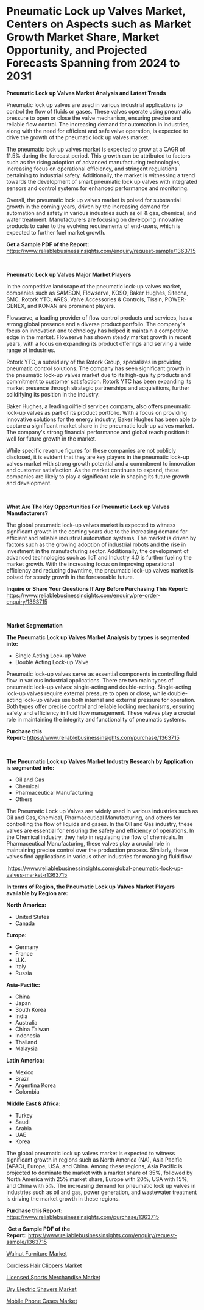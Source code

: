 <p><h1>Pneumatic Lock up Valves Market, Centers on Aspects such as Market Growth Market Share, Market Opportunity, and Projected Forecasts Spanning from 2024 to 2031</h1></p><p><strong>Pneumatic Lock up Valves Market Analysis and Latest Trends</strong></p>
<p><p>Pneumatic lock up valves are used in various industrial applications to control the flow of fluids or gases. These valves operate using pneumatic pressure to open or close the valve mechanism, ensuring precise and reliable flow control. The increasing demand for automation in industries, along with the need for efficient and safe valve operation, is expected to drive the growth of the pneumatic lock up valves market.</p><p>The pneumatic lock up valves market is expected to grow at a CAGR of 11.5% during the forecast period. This growth can be attributed to factors such as the rising adoption of advanced manufacturing technologies, increasing focus on operational efficiency, and stringent regulations pertaining to industrial safety. Additionally, the market is witnessing a trend towards the development of smart pneumatic lock up valves with integrated sensors and control systems for enhanced performance and monitoring.</p><p>Overall, the pneumatic lock up valves market is poised for substantial growth in the coming years, driven by the increasing demand for automation and safety in various industries such as oil & gas, chemical, and water treatment. Manufacturers are focusing on developing innovative products to cater to the evolving requirements of end-users, which is expected to further fuel market growth.</p></p>
<p><strong>Get a Sample PDF of the Report:&nbsp;</strong> <a href="https://www.reliablebusinessinsights.com/enquiry/request-sample/1363715">https://www.reliablebusinessinsights.com/enquiry/request-sample/1363715</a></p>
<p>&nbsp;</p>
<p><strong>Pneumatic Lock up Valves Major Market Players</strong></p>
<p><p>In the competitive landscape of the pneumatic lock-up valves market, companies such as SAMSON, Flowserve, KOSO, Baker Hughes, Sitecna, SMC, Rotork YTC, ARES, Valve Accessories & Controls, Tissin, POWER-GENEX, and KONAN are prominent players. </p><p>Flowserve, a leading provider of flow control products and services, has a strong global presence and a diverse product portfolio. The company's focus on innovation and technology has helped it maintain a competitive edge in the market. Flowserve has shown steady market growth in recent years, with a focus on expanding its product offerings and serving a wide range of industries.</p><p>Rotork YTC, a subsidiary of the Rotork Group, specializes in providing pneumatic control solutions. The company has seen significant growth in the pneumatic lock-up valves market due to its high-quality products and commitment to customer satisfaction. Rotork YTC has been expanding its market presence through strategic partnerships and acquisitions, further solidifying its position in the industry.</p><p>Baker Hughes, a leading oilfield services company, also offers pneumatic lock-up valves as part of its product portfolio. With a focus on providing innovative solutions for the energy industry, Baker Hughes has been able to capture a significant market share in the pneumatic lock-up valves market. The company's strong financial performance and global reach position it well for future growth in the market.</p><p>While specific revenue figures for these companies are not publicly disclosed, it is evident that they are key players in the pneumatic lock-up valves market with strong growth potential and a commitment to innovation and customer satisfaction. As the market continues to expand, these companies are likely to play a significant role in shaping its future growth and development.</p></p>
<p>&nbsp;</p>
<p><strong>What Are The Key Opportunities For Pneumatic Lock up Valves Manufacturers?</strong></p>
<p><p>The global pneumatic lock-up valves market is expected to witness significant growth in the coming years due to the increasing demand for efficient and reliable industrial automation systems. The market is driven by factors such as the growing adoption of industrial robots and the rise in investment in the manufacturing sector. Additionally, the development of advanced technologies such as IIoT and Industry 4.0 is further fueling the market growth. With the increasing focus on improving operational efficiency and reducing downtime, the pneumatic lock-up valves market is poised for steady growth in the foreseeable future.</p></p>
<p><strong>Inquire or Share Your Questions If Any Before Purchasing This Report:</strong> <a href="https://www.reliablebusinessinsights.com/enquiry/pre-order-enquiry/1363715">https://www.reliablebusinessinsights.com/enquiry/pre-order-enquiry/1363715</a></p>
<p>&nbsp;</p>
<p><strong>Market Segmentation</strong></p>
<p><strong>The Pneumatic Lock up Valves Market Analysis by types is segmented into:</strong></p>
<p><ul><li>Single Acting Lock-up Valve</li><li>Double Acting Lock-up Valve</li></ul></p>
<p><p>Pneumatic lock-up valves serve as essential components in controlling fluid flow in various industrial applications. There are two main types of pneumatic lock-up valves: single-acting and double-acting. Single-acting lock-up valves require external pressure to open or close, while double-acting lock-up valves use both internal and external pressure for operation. Both types offer precise control and reliable locking mechanisms, ensuring safety and efficiency in fluid flow management. These valves play a crucial role in maintaining the integrity and functionality of pneumatic systems.</p></p>
<p><strong>Purchase this Report:&nbsp;</strong><a href="https://www.reliablebusinessinsights.com/purchase/1363715">https://www.reliablebusinessinsights.com/purchase/1363715</a></p>
<p>&nbsp;</p>
<p><strong>The Pneumatic Lock up Valves Market Industry Research by Application is segmented into:</strong></p>
<p><ul><li>Oil and Gas</li><li>Chemical</li><li>Pharmaceutical Manufacturing</li><li>Others</li></ul></p>
<p><p>The Pneumatic Lock up Valves are widely used in various industries such as Oil and Gas, Chemical, Pharmaceutical Manufacturing, and others for controlling the flow of liquids and gases. In the Oil and Gas industry, these valves are essential for ensuring the safety and efficiency of operations. In the Chemical industry, they help in regulating the flow of chemicals. In Pharmaceutical Manufacturing, these valves play a crucial role in maintaining precise control over the production process. Similarly, these valves find applications in various other industries for managing fluid flow.</p></p>
<p><a href="https://www.reliablebusinessinsights.com/global-pneumatic-lock-up-valves-market-r1363715">&nbsp;https://www.reliablebusinessinsights.com/global-pneumatic-lock-up-valves-market-r1363715</a></p>
<p><strong>In terms of Region, the Pneumatic Lock up Valves Market Players available by Region are:</strong></p>
<p>
    <p> <strong> North America: </strong>
        <ul>
            <li>United States</li>
            <li>Canada</li>
        </ul>
        </p> 
    <p> <strong> Europe: </strong>
        <ul>
            <li>Germany</li>
            <li>France</li>
            <li>U.K.</li>
            <li>Italy</li>
            <li>Russia</li>
        </ul>
        </p> 
    <p> <strong> Asia-Pacific: </strong>
        <ul>
            <li>China</li>
            <li>Japan</li>
            <li>South Korea</li>
            <li>India</li>
            <li>Australia</li>
            <li>China Taiwan</li>
            <li>Indonesia</li>
            <li>Thailand</li>
            <li>Malaysia</li>
        </ul>
        </p> 
    <p> <strong> Latin America: </strong>
        <ul>
            <li>Mexico</li>
            <li>Brazil</li>
            <li>Argentina Korea</li>
            <li>Colombia</li>
        </ul>
        </p> 
    <p> <strong> Middle East & Africa: </strong>
        <ul>
            <li>Turkey</li>
            <li>Saudi</li>
            <li>Arabia</li>
            <li>UAE</li>
            <li>Korea</li>
        </ul>
    </p>
    </p>
<p><p>The global pneumatic lock up valves market is expected to witness significant growth in regions such as North America (NA), Asia Pacific (APAC), Europe, USA, and China. Among these regions, Asia Pacific is projected to dominate the market with a market share of 35%, followed by North America with 25% market share, Europe with 20%, USA with 15%, and China with 5%. The increasing demand for pneumatic lock up valves in industries such as oil and gas, power generation, and wastewater treatment is driving the market growth in these regions.</p></p>
<p><strong>Purchase this Report: </strong><a href="https://www.reliablebusinessinsights.com/purchase/1363715">https://www.reliablebusinessinsights.com/purchase/1363715</a></p>
<p>&nbsp;<strong>Get a Sample PDF of the Report:&nbsp;&nbsp;</strong><a href="https://www.reliablebusinessinsights.com/enquiry/request-sample/1363715">https://www.reliablebusinessinsights.com/enquiry/request-sample/1363715</a></p>
<p><strong></strong></p>
<p><p><a href="https://medium.com/@mslewokuneva/global-walnut-furniture-market-analysis-trends-forecasts-and-growth-opportunities-2024-2031-45ae07023e50">Walnut Furniture Market</a></p><p><a href="https://medium.com/@bosdendes/global-cordless-hair-clippers-market-size-and-market-trends-analysis-by-regional-outlook-2d70f126b01b">Cordless Hair Clippers Market</a></p><p><a href="https://medium.com/@gracielawharris42024/global-licensed-sports-merchandise-market-by-product-type-by-application-by-region-and-companies-046570b3e99a">Licensed Sports Merchandise Market</a></p><p><a href="https://medium.com/@m.muhlisin.sin_83756/dry-electric-shavers-market-research-report-includes-analysis-on-market-size-share-and-growth-rate-cf3aed01a3f1">Dry Electric Shavers Market</a></p><p><a href="https://medium.com/@jeancoleman732/global-mobile-phone-cases-market-size-is-expected-to-reach-at-a-cagr-of-13-8-1c29af9547d6">Mobile Phone Cases Market</a></p></p>
